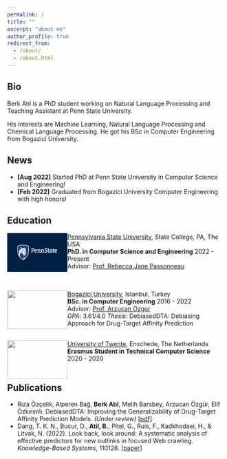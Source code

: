 ```yaml
---
permalink: /
title: ""
excerpt: "about me"
author_profile: true
redirect_from: 
  - /about/
  - /about.html
---
```


## Bio

Berk Atıl is a PhD student working on Natural Language Processing and Teaching Assistant at Penn State University.

His interests are Machine Learning, Natural Language Processing and Chemical Language Processing. He got his BSc in Computer Engineering from Bogazici University. 


## News
- **[Aug 2022]** Started PhD at Penn State University in Computer Science and Engineering!
- **[Feb 2022]** Graduated from Bogazici University Computer Engineering with high honors!

  
## Education

<img align="left" width="140" height="90" src="../images/PSU.jpg">

   [Pennsylvania State University](https://www.psu.edu/), State College, PA, The USA<br/>
   **PhD. in Computer Science and Engineering**    2022 - Present <br/>
   Advisor: [Prof. Rebecca Jane Passonneau](https://sites.psu.edu/becky/)<br/>
   <br/>
   <br/>


<img align="left" width="140" height="90" src="https://upload.wikimedia.org/wikipedia/en/7/76/Boğaziçi_University_logo.svg">

   [Bogazici University](http://boun.edu.tr/), Istanbul, Turkey<br/>
   **BSc. in Computer Engineering**    2016 - 2022<br/>
   Advisor: [Prof. Arzucan Ozgur](https://www.cmpe.boun.edu.tr/~ozgur/)<br/>
   *GPA*: 3.61/4.0 *Thesis*: DebiasedDTA: Debiasing Approach for Drug-Target Affinity Prediction
   <br/>
   <br/>

<img align="left" width="140" height="90" src="https://upload.wikimedia.org/wikipedia/commons/1/16/University-of-twente-letters.jpg">

   [University of Twente](https://www.utwente.nl/en/), Enschede, The Netherlands<br/>
   **Erasmus Student in Technical Computer Science**    2020 - 2020<br/>
 <br/>


## Publications
* Rıza Özçelik, Alperen Bağ, **Berk Atıl**, Melih Barsbey, Arzucan Özgür, Elif Özkırımlı. DebiasedDTA: Improving the Generalizability of Drug-Target Affinity
Prediction Models. _(Under review)_ [[pdf]](https://arxiv.org/pdf/2107.05556.pdf)
* Dang, T. K. N., Bucur, D., **Atil, B.**, Pitel, G., Ruis, F., Kadkhodaei, H., & Litvak, N. (2022). Look back, look around: A systematic analysis of effective predictors for new outlinks in focused Web crawling. _Knowledge-Based Systems_, 110126. [[paper]](https://www.sciencedirect.com/science/article/pii/S0950705122012229)
